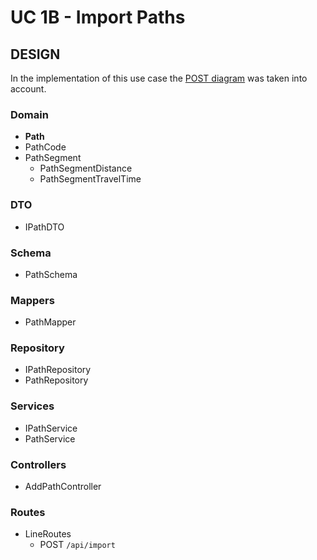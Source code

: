 # UC 1B - Import Paths #

## DESIGN ##

In the implementation of this use case the [POST diagram](../POST.png) was taken into account.

### Domain ###
* **Path**
* PathCode
* PathSegment
    * PathSegmentDistance
    * PathSegmentTravelTime

### DTO ###
* IPathDTO

### Schema ###
* PathSchema

### Mappers ###
* PathMapper

### Repository ###
* IPathRepository
* PathRepository

### Services ###
* IPathService
* PathService

### Controllers ###
* AddPathController

### Routes ###
* LineRoutes
    * POST ```/api/import```